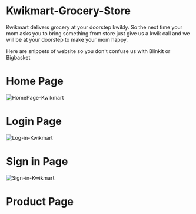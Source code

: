 # Kwikmart-Grocery-Store
Kwikmart delivers grocery at your doorstep kwikly. So the next time your mom asks you to bring something from store just give us a kwik call and we will be at your doorstep to make your mom happy.

Here are snippets of website so you don't confuse us with Blinkit or Bigbasket


# Home Page
![HomePage-Kwikmart](https://github.com/ShrishtiRaizada/Online-Grocery-Store/assets/70793477/ff3aaa8c-f654-4e54-b489-9e16ba233604)

# Login Page
![Log-in-Kwikmart](https://github.com/ShrishtiRaizada/Online-Grocery-Store/assets/70793477/626b4f63-1de4-4115-8031-b9d71d77f485)

# Sign in Page
![Sign-in-Kwikmart](https://github.com/ShrishtiRaizada/Online-Grocery-Store/assets/70793477/12e0f87c-621a-4e0f-9c47-151ac2109a3d)

# Product Page

